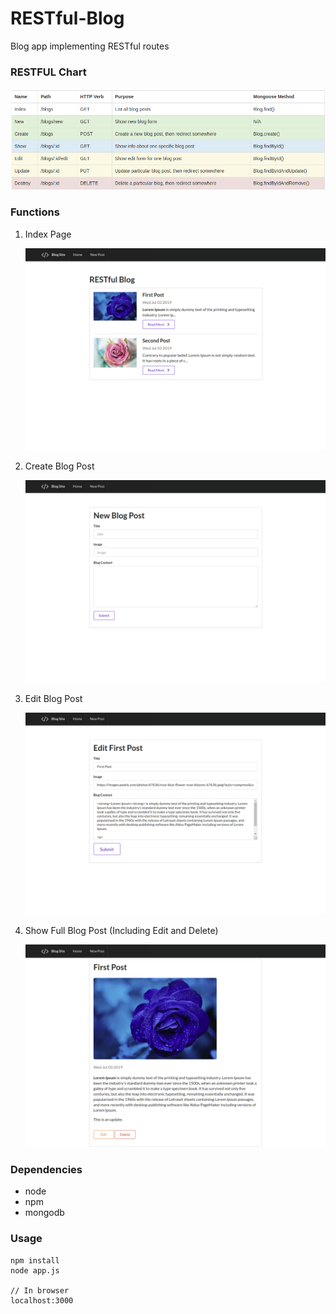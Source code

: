 # RESTful-Blog
Blog app implementing RESTful routes

### RESTFUL Chart
![](thumbs/chart.png)

### Functions

1. Index Page
   
   ![](thumbs/index.png)

2. Create Blog Post
   
   ![](thumbs/new.png)

3. Edit Blog Post
   
   ![](thumbs/edit.png)

4. Show Full Blog Post (Including Edit and Delete)
   
   ![](thumbs/show.png)


### Dependencies
* node
* npm
* mongodb

### Usage

```
npm install
node app.js

// In browser
localhost:3000
```

